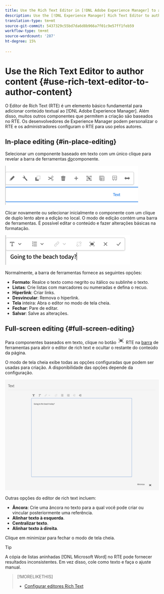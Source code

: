 ```yaml
---
title: Use the Rich Text Editor in [!DNL Adobe Experience Manager] to author content.
description: Use the [!DNL Experience Manager] Rich Text Editor to author content.
translation-type: tm+mt
source-git-commit: 5437329c55bd7da6d8b966a7f01c9e57ff1feb59
workflow-type: tm+mt
source-wordcount: '287'
ht-degree: 15%

---
```



# Use the Rich Text Editor to author content {#use-rich-text-editor-to-author-content}

O Editor de Rich Text (RTE) é um elemento básico fundamental para adicionar conteúdo textual ao [!DNL Adobe Experience Manager]. Além disso, muitos outros componentes que permitem a criação são baseados no RTE. Os desenvolvedores de Experience Manager podem personalizar o RTE e os administradores configuram o RTE para uso pelos autores.

## In-place editing {#in-place-editing}

Selecionar um componente baseado em texto com um único clique para revelar a barra de ferramentas [do](/help/sites-cloud/authoring/fundamentals/editing-content.md#component-toolbar)componente.

![A barra de ferramentas do componente](/help/sites-cloud/authoring/assets/editing-component-toolbar.png)

Clicar novamente ou selecionar inicialmente o componente com um clique de duplo lento abre a edição no local. O modo de edição contém uma barra de ferramentas. É possível editar o conteúdo e fazer alterações básicas na formatação.

![Edição no local com o RTE](/help/sites-cloud/authoring/assets/rte-in-place-editing.png)

Normalmente, a barra de ferramentas fornece as seguintes opções:

* **Formato**: Realce o texto como negrito ou itálico ou sublinhe o texto.
* **Listas**: Crie listas com marcadores ou numeradas e defina o recuo.
* **Hiperlink**: Criar links.
* **Desvincular**: Remova o hiperlink.
* **Tela** inteira: Abra o editor no modo de tela cheia.
* **Fechar**: Pare de editar.
* **Salvar**: Salve as alterações.

## Full-screen editing {#full-screen-editing}

Para componentes baseados em texto, clique no botão ![de tela cheia do modo de tela cheia do](/help/sites-cloud/authoring/assets/editing-full-screen.png) RTE na [barra](/help/sites-cloud/authoring/fundamentals/editing-content.md#component-toolbar) de ferramentas para abrir o editor de rich text e ocultar o restante do conteúdo da página.

O modo de tela cheia exibe todas as opções configuradas que podem ser usadas para criação. A disponibilidade das opções depende da configuração. <!--Full screen mode displays all the configured options that you can use for authoring. The availability of options [depends on the configuration](/help/sites-administering/rich-text-editor.md).-->

![RTE no modo de tela cheia](/help/sites-cloud/authoring/assets/rte-full-screen.png)

Outras opções do editor de rich text incluem:

* **Âncora**: Crie uma âncora no texto para a qual você pode criar ou vincular posteriormente uma referência.
* **Alinhar texto à esquerda**.
* **Centralizar texto**.
* **Alinhar texto à direita**.

Clique em minimizar para fechar o modo de tela cheia.

>[!Tip]
>
>A cópia de listas aninhadas [!DNL Microsoft Word] no RTE pode fornecer resultados inconsistentes. Em vez disso, cole como texto e faça o ajuste manual.

>[!MORELIKETHIS]
>
>* [Configurar editores Rich Text](/help/implementing/developing/extending/rich-text-editor.md)

